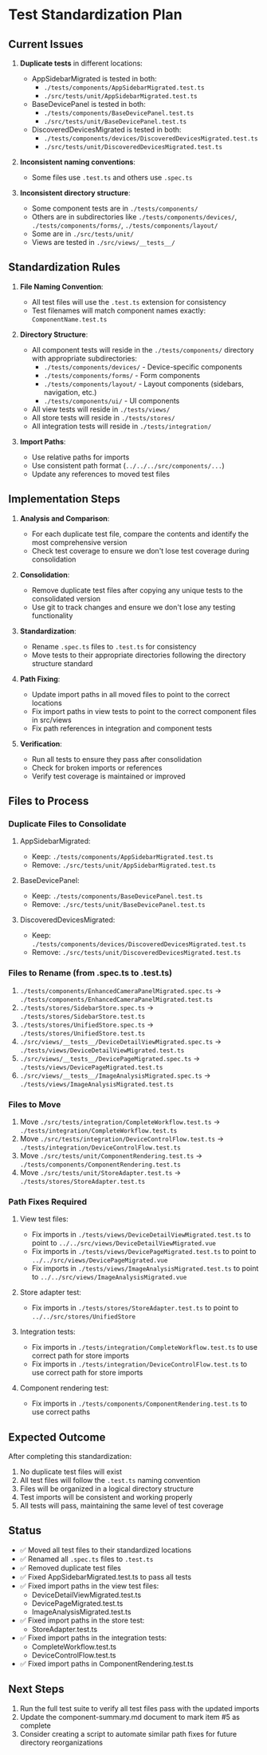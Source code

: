 # Test Standardization Plan

## Current Issues

1. **Duplicate tests** in different locations:

   - AppSidebarMigrated is tested in both:
     - `./tests/components/AppSidebarMigrated.test.ts`
     - `./src/tests/unit/AppSidebarMigrated.test.ts`
   - BaseDevicePanel is tested in both:
     - `./tests/components/BaseDevicePanel.test.ts`
     - `./src/tests/unit/BaseDevicePanel.test.ts`
   - DiscoveredDevicesMigrated is tested in both:
     - `./tests/components/devices/DiscoveredDevicesMigrated.test.ts`
     - `./src/tests/unit/DiscoveredDevicesMigrated.test.ts`

2. **Inconsistent naming conventions**:

   - Some files use `.test.ts` and others use `.spec.ts`

3. **Inconsistent directory structure**:
   - Some component tests are in `./tests/components/`
   - Others are in subdirectories like `./tests/components/devices/`, `./tests/components/forms/`, `./tests/components/layout/`
   - Some are in `./src/tests/unit/`
   - Views are tested in `./src/views/__tests__/`

## Standardization Rules

1. **File Naming Convention**:

   - All test files will use the `.test.ts` extension for consistency
   - Test filenames will match component names exactly: `ComponentName.test.ts`

2. **Directory Structure**:

   - All component tests will reside in the `./tests/components/` directory with appropriate subdirectories:
     - `./tests/components/devices/` - Device-specific components
     - `./tests/components/forms/` - Form components
     - `./tests/components/layout/` - Layout components (sidebars, navigation, etc.)
     - `./tests/components/ui/` - UI components
   - All view tests will reside in `./tests/views/`
   - All store tests will reside in `./tests/stores/`
   - All integration tests will reside in `./tests/integration/`

3. **Import Paths**:
   - Use relative paths for imports
   - Use consistent path format (`../../../src/components/...`)
   - Update any references to moved test files

## Implementation Steps

1. **Analysis and Comparison**:

   - For each duplicate test file, compare the contents and identify the most comprehensive version
   - Check test coverage to ensure we don't lose test coverage during consolidation

2. **Consolidation**:

   - Remove duplicate test files after copying any unique tests to the consolidated version
   - Use git to track changes and ensure we don't lose any testing functionality

3. **Standardization**:

   - Rename `.spec.ts` files to `.test.ts` for consistency
   - Move tests to their appropriate directories following the directory structure standard

4. **Path Fixing**:

   - Update import paths in all moved files to point to the correct locations
   - Fix import paths in view tests to point to the correct component files in src/views
   - Fix path references in integration and component tests

5. **Verification**:
   - Run all tests to ensure they pass after consolidation
   - Check for broken imports or references
   - Verify test coverage is maintained or improved

## Files to Process

### Duplicate Files to Consolidate

1. AppSidebarMigrated:

   - Keep: `./tests/components/AppSidebarMigrated.test.ts`
   - Remove: `./src/tests/unit/AppSidebarMigrated.test.ts`

2. BaseDevicePanel:

   - Keep: `./tests/components/BaseDevicePanel.test.ts`
   - Remove: `./src/tests/unit/BaseDevicePanel.test.ts`

3. DiscoveredDevicesMigrated:
   - Keep: `./tests/components/devices/DiscoveredDevicesMigrated.test.ts`
   - Remove: `./src/tests/unit/DiscoveredDevicesMigrated.test.ts`

### Files to Rename (from .spec.ts to .test.ts)

1. `./tests/components/EnhancedCameraPanelMigrated.spec.ts` → `./tests/components/EnhancedCameraPanelMigrated.test.ts`
2. `./tests/stores/SidebarStore.spec.ts` → `./tests/stores/SidebarStore.test.ts`
3. `./tests/stores/UnifiedStore.spec.ts` → `./tests/stores/UnifiedStore.test.ts`
4. `./src/views/__tests__/DeviceDetailViewMigrated.spec.ts` → `./tests/views/DeviceDetailViewMigrated.test.ts`
5. `./src/views/__tests__/DevicePageMigrated.spec.ts` → `./tests/views/DevicePageMigrated.test.ts`
6. `./src/views/__tests__/ImageAnalysisMigrated.spec.ts` → `./tests/views/ImageAnalysisMigrated.test.ts`

### Files to Move

1. Move `./src/tests/integration/CompleteWorkflow.test.ts` → `./tests/integration/CompleteWorkflow.test.ts`
2. Move `./src/tests/integration/DeviceControlFlow.test.ts` → `./tests/integration/DeviceControlFlow.test.ts`
3. Move `./src/tests/unit/ComponentRendering.test.ts` → `./tests/components/ComponentRendering.test.ts`
4. Move `./src/tests/unit/StoreAdapter.test.ts` → `./tests/stores/StoreAdapter.test.ts`

### Path Fixes Required

1. View test files:

   - Fix imports in `./tests/views/DeviceDetailViewMigrated.test.ts` to point to `../../src/views/DeviceDetailViewMigrated.vue`
   - Fix imports in `./tests/views/DevicePageMigrated.test.ts` to point to `../../src/views/DevicePageMigrated.vue`
   - Fix imports in `./tests/views/ImageAnalysisMigrated.test.ts` to point to `../../src/views/ImageAnalysisMigrated.vue`

2. Store adapter test:

   - Fix imports in `./tests/stores/StoreAdapter.test.ts` to point to `../../src/stores/UnifiedStore`

3. Integration tests:

   - Fix imports in `./tests/integration/CompleteWorkflow.test.ts` to use correct path for store imports
   - Fix imports in `./tests/integration/DeviceControlFlow.test.ts` to use correct path for store imports

4. Component rendering test:
   - Fix imports in `./tests/components/ComponentRendering.test.ts` to use correct paths

## Expected Outcome

After completing this standardization:

1. No duplicate test files will exist
2. All test files will follow the `.test.ts` naming convention
3. Files will be organized in a logical directory structure
4. Test imports will be consistent and working properly
5. All tests will pass, maintaining the same level of test coverage

## Status

- ✅ Moved all test files to their standardized locations
- ✅ Renamed all `.spec.ts` files to `.test.ts`
- ✅ Removed duplicate test files
- ✅ Fixed AppSidebarMigrated.test.ts to pass all tests
- ✅ Fixed import paths in the view test files:
  - DeviceDetailViewMigrated.test.ts
  - DevicePageMigrated.test.ts
  - ImageAnalysisMigrated.test.ts
- ✅ Fixed import paths in the store test:
  - StoreAdapter.test.ts
- ✅ Fixed import paths in the integration tests:
  - CompleteWorkflow.test.ts
  - DeviceControlFlow.test.ts
- ✅ Fixed import paths in ComponentRendering.test.ts

## Next Steps

1. Run the full test suite to verify all test files pass with the updated imports
2. Update the component-summary.md document to mark item #5 as complete
3. Consider creating a script to automate similar path fixes for future directory reorganizations
